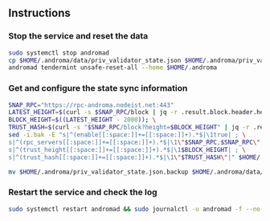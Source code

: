 ## Instructions

### Stop the service and reset the data

```bash
sudo systemctl stop andromad
cp $HOME/.androma/data/priv_validator_state.json $HOME/.androma/priv_validator_state.json.backup
andromad tendermint unsafe-reset-all --home $HOME/.androma
```

### Get and configure the state sync information

```bash
SNAP_RPC="https://rpc-androma.nodeist.net:443"
LATEST_HEIGHT=$(curl -s $SNAP_RPC/block | jq -r .result.block.header.height); \
BLOCK_HEIGHT=$((LATEST_HEIGHT - 2000)); \
TRUST_HASH=$(curl -s "$SNAP_RPC/block?height=$BLOCK_HEIGHT" | jq -r .result.block_id.hash)
sed -i.bak -E "s|^(enable[[:space:]]+=[[:space:]]+).*$|\1true| ; \
s|^(rpc_servers[[:space:]]+=[[:space:]]+).*$|\1\"$SNAP_RPC,$SNAP_RPC\"| ; \
s|^(trust_height[[:space:]]+=[[:space:]]+).*$|\1$BLOCK_HEIGHT| ; \
s|^(trust_hash[[:space:]]+=[[:space:]]+).*$|\1\"$TRUST_HASH\"|" $HOME/.androma/config/config.toml

mv $HOME/.androma/priv_validator_state.json.backup $HOME/.androma/data/priv_validator_state.json
```

### Restart the service and check the log

```bash
sudo systemctl restart andromad && sudo journalctl -u andromad -f --no-hostname -o cat
```
